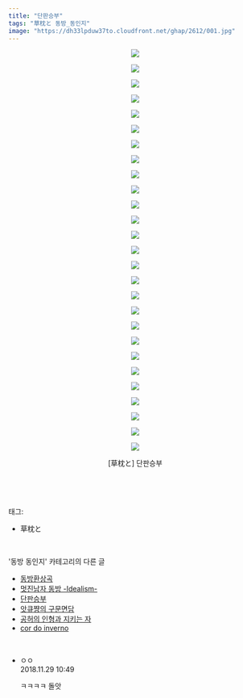 ```yaml
---
title: "단판승부"
tags: "草枕と 동방_동인지"
image: "https://dh33lpduw37to.cloudfront.net/ghap/2612/001.jpg"
---
```

<div class="article">
<p style="text-align: center; clear: none; float: none;"><img src="{{ site.imgserver2 }}/ghap/2612/001.jpg"/></p>
<p style="text-align: center; clear: none; float: none;"><img src="{{ site.imgserver2 }}/ghap/2612/002.jpg"/></p>
<p style="text-align: center; clear: none; float: none;"><img src="{{ site.imgserver2 }}/ghap/2612/003.jpg"/></p>
<p style="text-align: center; clear: none; float: none;"><img src="{{ site.imgserver2 }}/ghap/2612/004.jpg"/></p>
<p style="text-align: center; clear: none; float: none;"><img src="{{ site.imgserver2 }}/ghap/2612/005.jpg"/></p>
<p style="text-align: center; clear: none; float: none;"><img src="{{ site.imgserver2 }}/ghap/2612/006.jpg"/></p>
<p style="text-align: center; clear: none; float: none;"><img src="{{ site.imgserver2 }}/ghap/2612/007.jpg"/></p>
<p style="text-align: center; clear: none; float: none;"><img src="{{ site.imgserver2 }}/ghap/2612/008.jpg"/></p>
<p style="text-align: center; clear: none; float: none;"><img src="{{ site.imgserver2 }}/ghap/2612/009.jpg"/></p>
<p style="text-align: center; clear: none; float: none;"><img src="{{ site.imgserver2 }}/ghap/2612/010.jpg"/></p>
<p style="text-align: center; clear: none; float: none;"><img src="{{ site.imgserver2 }}/ghap/2612/011.jpg"/></p>
<p style="text-align: center; clear: none; float: none;"><img src="{{ site.imgserver2 }}/ghap/2612/012.jpg"/></p>
<p style="text-align: center; clear: none; float: none;"><img src="{{ site.imgserver2 }}/ghap/2612/013.jpg"/></p>
<p style="text-align: center; clear: none; float: none;"><img src="{{ site.imgserver2 }}/ghap/2612/014.jpg"/></p>
<p style="text-align: center; clear: none; float: none;"><img src="{{ site.imgserver2 }}/ghap/2612/015.jpg"/></p>
<p style="text-align: center; clear: none; float: none;"><img src="{{ site.imgserver2 }}/ghap/2612/016.jpg"/></p>
<p style="text-align: center; clear: none; float: none;"><img src="{{ site.imgserver2 }}/ghap/2612/017.jpg"/></p>
<p style="text-align: center; clear: none; float: none;"><img src="{{ site.imgserver2 }}/ghap/2612/018.jpg"/></p>
<p style="text-align: center; clear: none; float: none;"><img src="{{ site.imgserver2 }}/ghap/2612/019.jpg"/></p>
<p style="text-align: center; clear: none; float: none;"><img src="{{ site.imgserver2 }}/ghap/2612/020.jpg"/></p>
<p style="text-align: center; clear: none; float: none;"><img src="{{ site.imgserver2 }}/ghap/2612/021.jpg"/></p>
<p style="text-align: center; clear: none; float: none;"><img src="{{ site.imgserver2 }}/ghap/2612/022.jpg"/></p>
<p style="text-align: center; clear: none; float: none;"><img src="{{ site.imgserver2 }}/ghap/2612/023.jpg"/></p>
<p style="text-align: center; clear: none; float: none;"><img src="{{ site.imgserver2 }}/ghap/2612/024.jpg"/></p>
<p style="text-align: center; clear: none; float: none;"><img src="{{ site.imgserver2 }}/ghap/2612/025.jpg"/></p>
<p style="text-align: center; clear: none; float: none;"><img src="{{ site.imgserver2 }}/ghap/2612/026.jpg"/></p>
<p style="text-align: center; clear: none; float: none;"><img src="{{ site.imgserver2 }}/ghap/2612/027.jpg"/></p>
<p style="text-align: center; clear: none; float: none;">[草枕と] 단판승부</p>
<p><br/></p>
</div><br/>
<div class="tagTrail">
<p>태그: </p>
<ul>
<li>草枕と</li>
</ul>
</div><br/>
<div class="another">
<p>'동방 동인지' 카테고리의 다른 글</p>
<ul>
<li><a href="/ghap_2615">동방환상곡</a></li>
<li><a href="/ghap_2613">멋진남자 동방 -Idealism-</a></li>
<li><a href="/ghap_2612">단판승부</a></li>
<li><a href="/ghap_2611">앗큐쨩의 구문면담</a></li>
<li><a href="/ghap_2610">공허의 인형과 지키는 자</a></li>
<li><a href="/ghap_2608">cor do inverno</a></li>
</ul>
</div><br/>
<div class="cb_module cb_fluid">
<div class="cb_wrt cb_profile">
<div class="comment">
<ul>
<li class="cb_thumb_off" id="comment15379931">
<div class="cb_comment_area">
<div class="cb_info_area">
<div class="cb_section">
<span class="cb_nick_name">ㅇㅇ</span>
</div>
<div class="cb_section">
<span class="cb_date">2018.11.29 10:49 </span>
</div>
</div>
<div class="cb_dsc_comment">
<p class="cb_dsc">
											ㅋㅋㅋㅋ 돌앗
										</p>
</div>
</div></li>
</ul>
</div>
</div><!-- commentList close -->
</div><br/>

